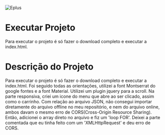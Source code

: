 ![Eplus](https://www.agenciaeplus.com.br/wp-content/themes/eplus/images/agencia-eplus-n-logo.png)

# Executar Projeto

Para executar o projeto é só fazer o download completo e executar a index.html.

# Descrição do Projeto

Para executar o projeto é só fazer o download completo e executar a index.html.
Foi seguido todas as orientações, utilizei a font Montserrat do google fontes e a font Material.
Utilizei um plugin jquery para a scroll.
Na parte responsiva, criei um icone do menu que abre ao ser clicado, assim como o carrinho.
Com relação ao arquivo JSON, não consegui importar diretamente do arquivo offline no meu repositório, e nem do arquivo online, ambos davam o mesmo erro de CORS(Cross-Origin Resource Sharing). Então, adicionei o array direto no arquivo e fiz um 'loop FOR'. Deixei a parte comentada que eu tinha feito com um 'XMLHttpRequest' e deu erro de CORS.
